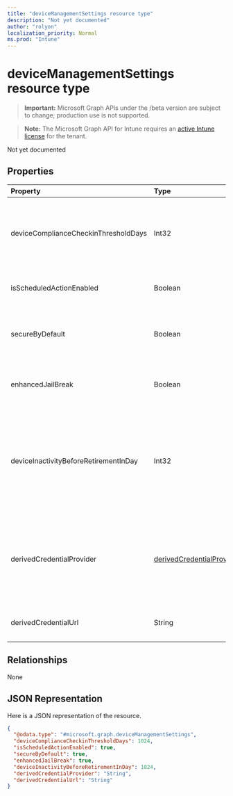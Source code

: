 ```yaml
---
title: "deviceManagementSettings resource type"
description: "Not yet documented"
author: "rolyon"
localization_priority: Normal
ms.prod: "Intune"
---
```


# deviceManagementSettings resource type

> **Important:** Microsoft Graph APIs under the /beta version are subject to change; production use is not supported.

> **Note:** The Microsoft Graph API for Intune requires an [active Intune license](https://go.microsoft.com/fwlink/?linkid=839381) for the tenant.

Not yet documented

## Properties
|Property|Type|Description|
|:---|:---|:---|
|deviceComplianceCheckinThresholdDays|Int32|The number of days a device is allowed to go without checking in to remain compliant. Valid values 0 to 120|
|isScheduledActionEnabled|Boolean|Is feature enabled or not for scheduled action for rule.|
|secureByDefault|Boolean|Device should be noncompliant when there is no compliance policy targeted when this is true|
|enhancedJailBreak|Boolean|Is feature enabled or not for enhanced jailbreak detection.|
|deviceInactivityBeforeRetirementInDay|Int32|When the device does not check in for specified number of days, the company data might be removed and the device will not be under management. Valid values 30 to 270|
|derivedCredentialProvider|[derivedCredentialProviderType](../resources/intune-deviceconfig-derivedcredentialprovidertype.md)|The Derived Credential Provider to use for this account. Possible values are: `notConfigured`, `entrustDataCard`, `purebred`, `xTec`, `intercede`.|
|derivedCredentialUrl|String|The Derived Credential Provider self-service URI.|

## Relationships
None

## JSON Representation
Here is a JSON representation of the resource.
<!-- {
  "blockType": "resource",
  "@odata.type": "microsoft.graph.deviceManagementSettings"
}
-->
``` json
{
  "@odata.type": "#microsoft.graph.deviceManagementSettings",
  "deviceComplianceCheckinThresholdDays": 1024,
  "isScheduledActionEnabled": true,
  "secureByDefault": true,
  "enhancedJailBreak": true,
  "deviceInactivityBeforeRetirementInDay": 1024,
  "derivedCredentialProvider": "String",
  "derivedCredentialUrl": "String"
}
```





